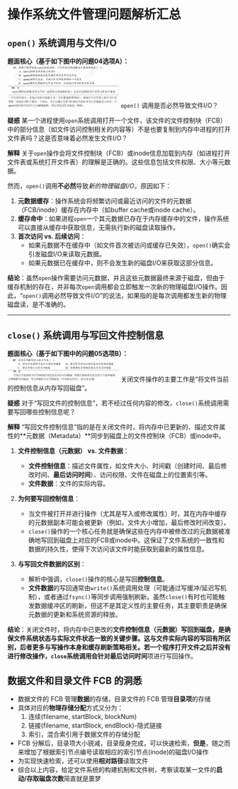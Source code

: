 # 操作系统文件管理问题解析汇总

## `open()` 系统调用与文件I/O

**题面核心（基于如下图中的问题04选项A）：**
<img src="./images/p265-t4.png" style="width:50%;">
`open()` 调用是否必然导致文件I/O？

**疑惑**
某一个进程使用`open`系统调用打开一个文件，该文件的文件控制块（FCB）中的部分信息（如文件访问控制相关的内容等）不是也要复制到内存中进程的打开文件表吗？这是否意味着必然发生文件I/O？

**解释**
关于`open`操作会将文件控制块（FCB）或inode信息加载到内存（如进程打开文件表或系统打开文件表）的理解是正确的。这些信息包括文件权限、大小等元数据。

然而，`open()`调用**不必然**导致*新的物理磁盘I/O*，原因如下：

1.  **元数据缓存**：操作系统会将频繁访问或最近访问的文件的元数据（FCB/inode）缓存在内存中（如buffer cache或inode cache）。
2.  **缓存命中**：如果进程`open`一个其元数据已存在于内存缓存中的文件，操作系统可以直接从缓存中获取信息，无需执行新的磁盘读取操作。
3.  **首次访问 vs. 后续访问**：
    * 如果元数据不在缓存中（如文件首次被访问或缓存已失效），`open()`确实会引发磁盘I/O来读取元数据。
    * 如果元数据已在缓存中，则不会发生新的磁盘I/O来获取这部分信息。

**结论**：虽然`open`操作需要访问元数据，并且这些元数据最终来源于磁盘，但由于缓存机制的存在，并非每次`open`调用都会立即触发一次新的物理磁盘I/O操作。因此，“`open()`调用必然导致文件I/O”的说法，如果指的是每次调用都发生新的物理磁盘读，是不准确的。

---

## `close()` 系统调用与写回文件控制信息

**题面核心（基于如下图中的问题05选项B）：**
<img src="./images/p265-t5.png" style="width:50%;">
关闭文件操作的主要工作是“将文件当前的控制信息从内存写回磁盘”。

**疑惑**
对于“写回文件的控制信息”，若不经过任何内容的修改，`close()`系统调用需要写回哪些控制信息呢？

**解释**
“写回文件控制信息”指的是在关闭文件时，将内存中已更新的、描述文件属性的**元数据（Metadata）**同步到磁盘上的文件控制块（FCB）或inode中。

1.  **文件控制信息（元数据） vs. 文件数据**：
    * **文件控制信息**：描述文件属性，如文件大小、时间戳（创建时间、最后修改时间、**最后访问时间**）、访问权限、文件在磁盘上的位置索引等。
    * **文件数据**：文件的实际内容。

2.  **为何要写回控制信息**：
    * 当文件被打开并进行操作（尤其是写入或修改属性）时，其在内存中缓存的元数据副本可能会被更新（例如，文件大小增加，最后修改时间改变）。
    * `close()`操作的一个核心任务就是确保这些在内存中被修改过的元数据被准确地写回到磁盘上对应的FCB或inode中。这保证了文件系统的一致性和数据的持久性，使得下次访问该文件时能获取到最新的属性信息。

3.  **与写回文件数据的区别**：
    * 解析中强调，`close()`操作的核心是写回**控制信息**。
    * **文件数据**的写回通常由`write()`系统调用处理（可能通过写缓冲/延迟写机制），或者通过`fsync()`等同步调用强制刷新。虽然`close()`有时也可能触发数据缓冲区的刷新，但这不是其定义性的主要任务，其主要职责是确保元数据的更新和系统资源的释放。

**结论**：关闭文件时，将内存中已更改的**文件控制信息（元数据）**写回到磁盘，是确保文件系统状态与实际文件状态一致的关键步骤。这与文件实际内容的写回有所区别，后者更多与写操作本身和缓存刷新策略相关。若一个程序打开文件之后并没有进行修改操作，`close`系统调用会针对**最后访问时间**项进行写回操作。

## 数据文件和目录文件 FCB 的洞悉
* 数据文件的 FCB 管理**数据**的存储，目录文件的 FCB 管理**目录项**的存储
* 具体对应的**物理存储分配**方式又分为：
  1. 连续(filename, startBlock, blockNum)
  2. 链接(filename, startBlock, endBlock)-隐式链接
  3. 索引，混合索引用于数据文件的存储分配
* FCB 分解后，目录项大小锐减，目录瘦身完成，可以快速检索，**但是**，随之而来增加了根据索引节点编号读取相应的索引节点(inode)的磁盘I/O操作
* 为实现快速检索，还可以使用**相对路径**读取文件
* 综合以上内容，给定文件系统的构建机制和文件树，考察读取某一文件的**启动/存取磁盘次数**简直就是噩梦